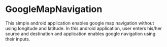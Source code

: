 # GoogleMapNavigation
This simple android application enables google map navigation without using longitude and latitude. In this android application,
user enters his/her source and destination and application enables google navigation using their inputs.
